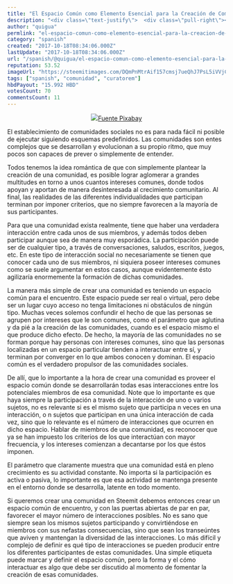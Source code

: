 ```yaml
---
title: "El Espacio Común como Elemento Esencial para la Creación de Comunidades"
description: "<div class=\"text-justify\">  <div class=\"pull-right\"><center><img src=\"https://steemitimages.com/DQmPnMtrAif157cmsj7ueQhJ7PsL5iVVjCaxkkwUa7oxKU7/image...."
author: "quigua"
permlink: "el-espacio-comun-como-elemento-esencial-para-la-creacion-de-comunidades"
category: "spanish"
created: "2017-10-18T08:34:06.000Z"
lastUpdate: "2017-10-18T08:34:06.000Z"
url: "/spanish/@quigua/el-espacio-comun-como-elemento-esencial-para-la-creacion-de-comunidades"
reputation: 53.52
imageUrl: "https://steemitimages.com/DQmPnMtrAif157cmsj7ueQhJ7PsL5iVVjCaxkkwUa7oxKU7/image.png"
tags: ["spanish", "comunidad", "curatorem"]
hbdPayout: "15.992 HBD"
votesCount: 70
commentsCount: 11
---
```


<div class="text-justify">

<div class="pull-right"><center><img src="https://steemitimages.com/DQmPnMtrAif157cmsj7ueQhJ7PsL5iVVjCaxkkwUa7oxKU7/image.png"/><a href="https://pixabay.com/es/multitud-humanos-siluetas-2045498/">Fuente Pixabay</a></center></div>

El establecimiento de comunidades sociales no es para nada fácil ni posible de ejecutar siguiendo esquemas predefinidos. Las comunidades son entes complejos que se desarrollan y evolucionan a su propio ritmo, que muy pocos son capaces de prever o simplemente de entender. 


Todos tenemos la idea romántica de que con simplemente plantear la creación de una comunidad, es posible lograr aglomerar a grandes multitudes en torno a unos cuantos intereses comunes, donde todos apoyan y aportan de manera desinteresada al crecimiento comunitario. Al final, las realidades de las diferentes individualidades que participan terminan por imponer criterios, que no siempre favorecen a la mayoría de sus participantes. 

Para que una comunidad exista realmente, tiene que haber una verdadera interacción entre cada unos de sus miembros, y además todos deben participar aunque sea de manera muy esporádica. La participación puede ser de cualquier tipo, a través de conversaciones, saludos, escritos, juegos, etc. En este tipo de interacción social no necesariamente se tienen que conocer cada uno de sus miembros, ni siquiera poseer intereses comunes como se suele argumentar en estos casos, aunque evidentemente ésto agilizaría enormemente la formación de dichas comunidades.

La manera más simple de crear una comunidad es teniendo un espacio común para el encuentro. Este espacio puede ser real o virtual, pero debe ser un lugar cuyo acceso no tenga limitaciones ni obstáculos de ningún tipo. Muchas veces solemos confundir el hecho de que las personas se agrupen por intereses que le son comunes, como el parámetro que aglutina y da pié a la creación de las comunidades, cuando es el espacio mismo el que produce dicho efecto. De hecho, la mayoría de las comunidades no se forman porque hay personas con intereses comunes, sino que las personas localizadas en un espacio particular tienden a interactuar entre sí, y terminan por converger en lo que ambos conocen y dominan. El espacio común es el verdadero propulsor de las comunidades sociales.

De allí, que lo importante  a la hora de crear una comunidad es proveer el espacio común donde se desarrollarán todas esas interacciones entre los potenciales miembros de esa comunidad. Note que lo importante es que haya siempre la participación a través de la interacción de uno o varios sujetos, no es relevante si es el mismo sujeto que participa n veces en una interacción, o n sujetos que participan en una única interacción de cada vez, sino que lo relevante es el número de interacciones que ocurren en dicho espacio. Hablar de miembros de una comunidad, es reconocer que ya se han impuesto los criterios de los que interactúan con mayor frecuencia, y los intereses comienzan a decantarse por los que éstos imponen.

El parámetro que claramente muestra que una comunidad está en pleno crecimiento es su actividad constante. No importa si la participación es activa o pasiva, lo importante es que esa actividad se mantenga presente en el entorno donde se desarrolla, latente en todo momento. 

Si queremos crear una comunidad en Steemit debemos entonces crear un espacio común de encuentro, y con las puertas abiertas de par en par, favorecer el mayor número de interacciones posibles. No es sano que siempre sean los mismos sujetos participando y convirtiéndose en miembros con sus nefastas consecuencias, sino que sean los transeúntes que aviven y mantengan la diversidad de las interacciones. Lo más difícil y complejo de definir es qué tipo de interacciones se pueden producir entre los diferentes participantes de estas comunidades. Una simple etiqueta puede marcar y definir el espacio común, pero la forma y el cómo interactuar es algo que debe ser discutido al momento de fomentar la creación de esas comunidades. 

 </div>